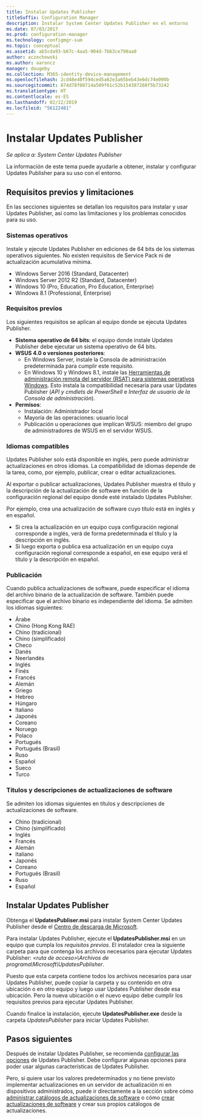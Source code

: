 ```yaml
---
title: Instalar Updates Publisher
titleSuffix: Configuration Manager
description: Instalar System Center Updates Publisher en el entorno
ms.date: 07/03/2017
ms.prod: configuration-manager
ms.technology: configmgr-sum
ms.topic: conceptual
ms.assetid: ab5cda93-b67c-4aa5-904d-7b63ce790aa0
author: aczechowski
ms.author: aaroncz
manager: dougeby
ms.collection: M365-identity-device-management
ms.openlocfilehash: 2cd48e40f594ced5a62e3a65beb43e6dc74e090b
ms.sourcegitcommit: 874d78f08714a509f61c52b154387268f5b73242
ms.translationtype: HT
ms.contentlocale: es-ES
ms.lasthandoff: 02/12/2019
ms.locfileid: "56122481"
---
```

# <a name="install-updates-publisher"></a>Instalar Updates Publisher

*Se aplica a: System Center Updates Publisher*

La información de este tema puede ayudarle a obtener, instalar y configurar Updates Publisher para su uso con el entorno.


## <a name="prerequisites-and-limitations"></a>Requisitos previos y limitaciones
En las secciones siguientes se detallan los requisitos para instalar y usar Updates Publisher, así como las limitaciones y los problemas conocidos para su uso.

### <a name="operating-systems"></a>Sistemas operativos
Instale y ejecute Updates Publisher en ediciones de 64 bits de los sistemas operativos siguientes. No existen requisitos de Service Pack ni de actualización acumulativa mínima.

-   Windows Server 2016 (Standard, Datacenter)
-   Windows Server 2012 R2 (Standard, Datacenter)
-   Windows 10 (Pro, Education, Pro Education, Enterprise)
-   Windows 8.1 (Professional, Enterprise)

### <a name="prerequisites"></a>Requisitos previos
Los siguientes requisitos se aplican al equipo donde se ejecuta Updates Publisher.

-   **Sistema operativo de 64 bits**: el equipo donde instale Updates Publisher debe ejecutar un sistema operativo de 64 bits.
-   **WSUS 4.0 o versiones posteriores**:
    -   En Windows Server, instale la Consola de administración predeterminada para cumplir este requisito.
    -   En Windows 10 y Windows 8.1, instale las [Herramientas de administración remota del servidor (RSAT) para sistemas operativos Windows](https://support.microsoft.com/help/2693643/remote-server-administration-tools-rsat-for-windows-operating-systems). Esto instala la compatibilidad necesaria para usar Updates Publisher (*API y cmdlets de PowerShell* e *Interfaz de usuario de la Consola de administración*).
-   **Permisos**:
    -   Instalación: Administrador local
    -   Mayoría de las operaciones: usuario local
    -   Publicación u operaciones que implican WSUS: miembro del grupo de administradores de WSUS en el servidor WSUS.

### <a name="supported-languages"></a>Idiomas compatibles
Updates Publisher solo está disponible en inglés, pero puede administrar actualizaciones en otros idiomas. La compatibilidad de idiomas depende de la tarea, como, por ejemplo, publicar, crear o editar actualizaciones.

Al exportar o publicar actualizaciones, Updates Publisher muestra el título y la descripción de la actualización de software en función de la configuración regional del equipo donde esté instalado Updates Publisher.

Por ejemplo, crea una actualización de software cuyo título está en inglés y en español.

-   Si crea la actualización en un equipo cuya configuración regional corresponde a inglés, verá de forma predeterminada el título y la descripción en inglés.
-   Si luego exporta o publica esa actualización en un equipo cuya configuración regional corresponde a español, en ese equipo verá el título y la descripción en español.

### <a name="publishing"></a>Publicación
Cuando publica actualizaciones de software, puede especificar el idioma del archivo binario de la actualización de software. También puede especificar que el archivo binario es independiente del idioma. Se admiten los idiomas siguientes:

-   Árabe
-   Chino (Hong Kong RAE)
-   Chino (tradicional)
-   Chino (simplificado)
-   Checo
-   Danés
-   Neerlandés
-   Inglés
-   Finés
-   Francés
-   Alemán
-   Griego
-   Hebreo
-   Húngaro
-   Italiano
-   Japonés
-   Coreano
-   Noruego
-   Polaco
-   Portugués
-   Portugués (Brasil)
-   Ruso
-   Español
-   Sueco
-   Turco

### <a name="software-update-titles-and-descriptions"></a>Títulos y descripciones de actualizaciones de software
Se admiten los idiomas siguientes en títulos y descripciones de actualizaciones de software.

-   Chino (tradicional)
-   Chino (simplificado)
-   Inglés
-   Francés
-   Alemán
-   Italiano
-   Japonés
-   Coreano
-   Portugués (Brasil)
-   Ruso
-   Español



## <a name="install-updates-publisher"></a>Instalar Updates Publisher
Obtenga el **UpdatesPubliser.msi** para instalar System Center Updates Publisher desde el [Centro de descarga de Microsoft](https://www.microsoft.com/download/details.aspx?id=55543).

Para instalar Updates Publisher, ejecute el **UpdatesPublisher.msi** en un equipo que cumpla los *requisitos previos*. El instalador crea la siguiente carpeta para que contenga los archivos necesarios para ejecutar Updates Publisher: *&lt;ruta de acceso&gt;\Archivos de programa\Microsoft\UpdatesPublisher*.

Puesto que esta carpeta contiene todos los archivos necesarios para usar Updates Publisher, puede copiar la carpeta y su contenido en otra ubicación o en otro equipo y luego usar Updates Publisher desde esa ubicación. Pero la nueva ubicación o el nuevo equipo debe cumplir los requisitos previos para ejecutar Updates Publisher.

Cuando finalice la instalación, ejecute **UpdatesPublisher.exe** desde la carpeta *UpdatesPublisher* para iniciar Updates Publisher.

## <a name="next-steps"></a>Pasos siguientes
 Después de instalar Updates Publisher, se recomienda [configurar las opciones](updates-publisher-options.md) de Updates Publisher. Debe configurar algunas opciones para poder usar algunas características de Updates Publisher.

 Pero, si quiere usar los valores predeterminados y no tiene previsto implementar actualizaciones en un servidor de actualización ni en dispositivos administrados, puede ir directamente a la sección sobre cómo [administrar catálogos de actualizaciones de software](updates-publisher-catalogs.md) o cómo [crear actualizaciones de software](create-updates-with-updates-publisher.md) y crear sus propios catálogos de actualizaciones.

